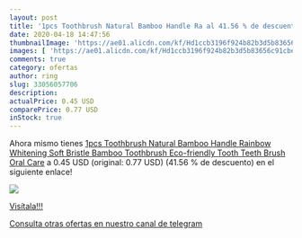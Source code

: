 ```yaml
---
layout: post
title: '1pcs Toothbrush Natural Bamboo Handle Ra al 41.56 % de descuento'
date: 2020-04-18 14:47:56
thumbnailImage: 'https://ae01.alicdn.com/kf/Hd1ccb3196f924b82b3d5b83656c91cbeT/1pcs-Toothbrush-Natural-Bamboo-Handle-Rainbow-Whitening-Soft-Bristle-Bamboo-Toothbrush-Eco-friendly-Tooth-Teeth-Brush.jpg_350x350._SL200_.jpg'
images: [ 'https://ae01.alicdn.com/kf/Hd1ccb3196f924b82b3d5b83656c91cbeT/1pcs-Toothbrush-Natural-Bamboo-Handle-Rainbow-Whitening-Soft-Bristle-Bamboo-Toothbrush-Eco-friendly-Tooth-Teeth-Brush.jpg_350x350._SL200_.jpg' ]
comments: true
category: ofertas
author: ring
slug: 33056057706
description:
actualPrice: 0.45 USD
comparePrice: 0.77 USD
inStock: true
---
```


Ahora mismo tienes [1pcs Toothbrush Natural Bamboo Handle Rainbow Whitening Soft Bristle Bamboo Toothbrush Eco-friendly Tooth Teeth Brush Oral Care](https://www.amazon.com/dp/33056057706/?tag=redken08-20) a 0.45 USD (original: 0.77 USD) (41.56 %  de descuento) en el siguiente enlace!

[![](https://ae01.alicdn.com/kf/Hd1ccb3196f924b82b3d5b83656c91cbeT/1pcs-Toothbrush-Natural-Bamboo-Handle-Rainbow-Whitening-Soft-Bristle-Bamboo-Toothbrush-Eco-friendly-Tooth-Teeth-Brush.jpg_350x350._SL200_.jpg)](https://www.amazon.com/dp/33056057706/?tag=redken08-20)

[Visítala!!!](https://www.amazon.com/dp/33056057706/?tag=redken08-20)

[Consulta otras ofertas en nuestro canal de telegram](https://t.me/s/ofertas25)
